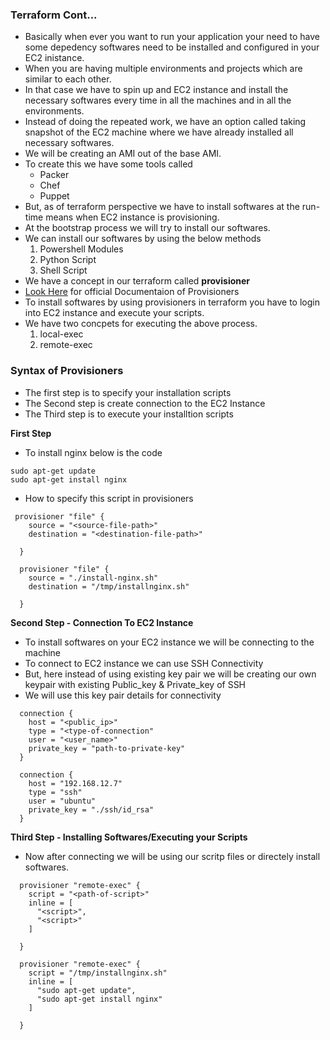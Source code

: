### Terraform Cont...
- Basically when ever you want to run your application your need to have some depedency softwares need to be installed and configured in your EC2 inistance.
- When you are having multiple environments and projects which are similar to each other.
- In that case we have to spin up and EC2 instance and install the necessary softwares every time in all the machines and in all the environments.
- Instead of doing the repeated work, we have an option called taking snapshot of the EC2 machine where we have already installed all necessary softwares.
- We will be creating an AMI out of the base AMI.
- To create this we have some tools called
    - Packer
    - Chef
    - Puppet
- But, as of terraform perspective we have to install softwares at the run-time means when EC2 instance is provisioning.
- At the bootstrap process we will try to install our softwares.
- We can install our softwares by using the below methods
    1. Powershell Modules
    2. Python Script
    3. Shell Script
- We have a concept in our terraform called **provisioner**
- [Look Here](https://developer.hashicorp.com/terraform/language/resources/provisioners/syntax) for official Documentaion of Provisioners
- To install softwares by using provisioners in terraform you have to login into EC2 instance and execute your scripts.
- We have two concpets for executing the above process.
    1. local-exec
    2. remote-exec

### Syntax of Provisioners
- The first step is to specify your installation scripts
- The Second step is create connection to the EC2 Instance
- The Third step is to execute your installtion scripts

**First Step**
- To install nginx below is the code
```
sudo apt-get update
sudo apt-get install nginx
```
- How to specify this script in provisioners
```
 provisioner "file" {
    source = "<source-file-path>"
    destination = "<destination-file-path>"
  
  }

  provisioner "file" {
    source = "./install-nginx.sh"
    destination = "/tmp/installnginx.sh"
  
  }
```

**Second Step - Connection To EC2 Instance**
- To install softwares on your EC2 instance we will be connecting to the machine
- To connect to EC2 instance we can use SSH Connectivity
- But, here instead of using existing key pair we will be creating our own keypair with existing Public_key & Private_key of SSH
- We will use this key pair details for connectivity
```
  connection {
    host = "<public_ip>"
    type = "<type-of-connection"
    user = "<user_name>"
    private_key = "path-to-private-key"
  }

  connection {
    host = "192.168.12.7"
    type = "ssh"
    user = "ubuntu"
    private_key = "./ssh/id_rsa"
  }
```

**Third Step - Installing Softwares/Executing your Scripts**
- Now after connecting we will be using our scritp files or directely install softwares.
```
  provisioner "remote-exec" {
    script = "<path-of-script>" 
    inline = [
      "<script>",
      "<script>"
    ]
  
  }

  provisioner "remote-exec" {
    script = "/tmp/installnginx.sh"
    inline = [
      "sudo apt-get update",
      "sudo apt-get install nginx"
    ]
  
  }
```